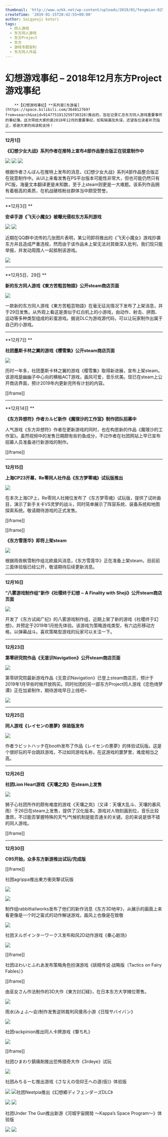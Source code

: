```yaml
---
thumbnail: 'http://www.uzkk.net/wp-content/uploads/2019/01/fengmian-825x510.png'
createTime: '2019-01-15T20:42:55+00:00'
author: Saigyouji kotori
tags:
  - 同人游戏
  - 东方同人游戏
  - 东方Project
  - 东方
  - 游戏专题安利
  - 东方同人作品
---
```


# 幻想游戏事纪 – 2018年12月东方Project游戏事纪

		**【幻想游戏事纪】**系列是[东游鉴](https://space.bilibili.com/364812769?from=search&seid=9147751913259730328)推出的，旨在记录汇总东方同人游戏重要事件的事纪簿。这次带给大家的是2018年12月的重要事纪，如有缺漏及失误，还望各位读者补充指正，感谢大家的阅读和支持！

---

**12月1日**

**《幻想少女大战》系列作者在推特上宣布4部作品整合版正在锐意制作中**

![](http://www.uzkk.net/wp-content/uploads/2019/01/20190115203535.png) ![](http://www.uzkk.net/wp-content/uploads/2019/01/20190115203546.png) ![](http://www.uzkk.net/wp-content/uploads/2019/01/20190115203557.png)

根据作者さんぼん在推特上发布的消息，《幻想少女大战》系列4部作品整合版正在锐意制作中。从UI上来看发售在PS平台版本可能性非常大，但也可能仍然只有PC版，海量文本翻译更是未知数，至于上steam则更是一大难题。该系列作品拥有着极高的素质，在机战硬核粉丝群体当中颇受赞誉。

---

**12月3日 **

**安卓手游《飞天小魔女》被曝光侵权东方系列游戏**

![](http://www.uzkk.net/wp-content/uploads/2019/01/20190115203649.png) ![](http://www.uzkk.net/wp-content/uploads/2019/01/20190115203701.png)

近期在QQ群中流传的几张图片表明，某公司即将推出的《飞天小魔女》游戏抄袭东方并且造成严重违规，然而由于该作品未上架无法对其做深入批判，我们现只能举报，并发动周围人一起抵制该游戏。

[![](http://www.uzkk.net/wp-content/uploads/2019/01/20190115194912.png)](https://www.bilibili.com/read/cv1649004?from=articleDetail)

---

**12月5日、29日 **

**新的东方同人游戏《東方苦粗芸物語》公开steam商店页面**

![](http://www.uzkk.net/wp-content/uploads/2019/01/20190115203715.png)

一款新的东方同人游戏《東方苦粗芸物語》在毫无征兆情况下发布了上架消息，并于29日发售。从外观上看这是类似于红白机上的小游戏，由动作、射击、拼图、运动等多种类型组成的彩蛋游戏。据说DLC为游戏源代码，可以让玩家制作出属于自己的小游戏。

---

**12月7日 **

**社团墨斯卡林之翼的游戏《樱雪集》公开steam商店页面**

![](http://www.uzkk.net/wp-content/uploads/2019/01/20190115203731.png)

历时一年多，社团墨斯卡林之翼的游戏《樱雪集》取得新进展，宣布上架steam。该游戏是幽幽子中心向的横板ACT游戏，画风可爱，音乐优美。现已在steam上公开商店界面，预计2019年内更新完所有计划的内容。

[[iframe]]

---

**12月14日 **

**《东方异想符》作者カルビ新作《魔理沙的工作室》制作团队招募中**

人气游戏《东方异想符》作者在更新游戏的同时，也在构思新的作品《魔理沙的工作室》。虽然视频中的发售日期颇有些钓鱼成分，不过作者在社团网站上早已宣布招募人员准备进行新游戏的制作。

[[iframe]]

---

**12月15日**

**上海CP23开幕，Re零同人社作品《东方梦零魂》试玩版推出**

![](http://www.uzkk.net/wp-content/uploads/2019/01/20190115200309.png)

在本次上海CP上，Re零同人社摊位发布了《东方梦零魂》试玩版，提供了试听曲目，演示了新手关卡VS灵梦的战斗，同时简单展示了阵容系统、装备系统和地图探索系统。敬请期待游戏的正式发售。

[[iframe]]

[[iframe]]

**《东方雪莲华》即将上架steam**

![](http://www.uzkk.net/wp-content/uploads/2019/01/20190115200548.png)

根据雨夜枫雪制作组北欧晨风消息，《东方雪莲华》正在准备上架steam，目前前三面体验版已经公开，敬请期待后续更新消息。

---

**12月16日**

**“八雾游戏制作组”新作《社稷终于幻想 ~ A Finality with Sheji》公开steam商店页面**

![](http://www.uzkk.net/wp-content/uploads/2019/01/20190115200727.png)

开发了《东方试闻广纪》的八雾游戏制作组，近期上架了新的游戏《社稷终于幻想》，并预定于2019年1月抢先体验。该游戏为策略游戏类型，有六边形移动方格，以弹幕战斗。喜欢策略型游戏的玩家可以关注一下。

---

**12月23日**

**第零研究院作品《无意识Navigation》公开steam商店页面**

![](http://www.uzkk.net/wp-content/uploads/2019/01/20190115200741.png)

第零研究院最新游戏作品《无意识Navigation》已登上steam商店页，预计于2019年1月早些时候开放购买。同时社团的另一部东方Project同人游戏《恋色绮梦谭》正在加紧制作，期待游戏早日上线吧~

![](http://www.uzkk.net/wp-content/uploads/2019/01/20190115203837.png)

---

**12月25日**

**同人游戏《レイセンの悪夢》体验版发布**

![](http://www.uzkk.net/wp-content/uploads/2019/01/20190115200941.png)

作者ラビットハッチ在booth发布了作品《レイセンの悪夢》的体验试玩版。这是个很好玩的平台跳跃游戏，不过如同游戏名称，在这游戏的噩梦里，难度相当之高。

---

**12月26日**

**社团Lion Heart游戏《天壤之岚》在steam上发售**

![](http://www.uzkk.net/wp-content/uploads/2019/01/20190115200959.png)

狮子心社团所作的颇有难度的游戏《天壤之岚》（又译：天壤大乱斗、天壤的暴风雨）于26日在steam上发售，提供了汉化版本。游戏对人物刻画到位，音乐比较激昂，不过能否掌握特殊的天气/气候机制是能否通关的关键。总的来说是很不错的同人游戏。

[[iframe]]

---

**12月30日**

**C95开始，众多东方新游推出试玩/完成版**

[[iframe]]

社团agrippa推出東方衝突撃试玩版

![](http://www.uzkk.net/wp-content/uploads/2019/01/20190115201018.png)

![](http://www.uzkk.net/wp-content/uploads/2019/01/20190115201033.png)

制作组rabbittailworks发布了他们的新作消息《东方3D地牢》，从展示的画面上来看更像是一个时之笛式的动作解谜游戏，画风上也像是在致敬

![](http://www.uzkk.net/wp-content/uploads/2019/01/20190115201050.png)

社团ヌルポインターワークス发布和风2D动作游戏《秦心剧场》

![](http://www.uzkk.net/wp-content/uploads/2019/01/20190115201103.png)

[[iframe]]

社团ほわいとふれあ发布策略角色扮演游戏《妖精传说·战略版（Tactics on Fairy Fables）》

[[iframe]]

由巫女さん作法制作的3D大作《東方討幻経》，在日本东方大学摊位寄售。

![](http://www.uzkk.net/wp-content/uploads/2019/01/20190115203922.png)

雨水(みょふ～会)制作发售逆转裁判风傻吊小游《日陰サバイバン》

![](http://www.uzkk.net/wp-content/uploads/2019/01/20190115203933.png)

社团rackpinion推出同人卡牌游戏《撃ち札》

![](http://www.uzkk.net/wp-content/uploads/2019/01/20190115203943.png)

[[iframe]]

社团ひまわり鎮痛剤推出恐怖猎奇大作《3rdeye》试玩

![](http://www.uzkk.net/wp-content/uploads/2019/01/20190115204002.png)

社团みちるーむ推出游戏《さなえの信仰王への道(仮)》体验版

![](http://www.uzkk.net/wp-content/uploads/2019/01/20190115201943.png) ![](http://www.uzkk.net/wp-content/uploads/2019/01/20190115202000.png)社团Neetpia推出《幻想郷ディフェンダーズDLC》

![](http://www.uzkk.net/wp-content/uploads/2019/01/20190115202020.png) ![](http://www.uzkk.net/wp-content/uploads/2019/01/20190115202031.png)

社团Under The Gun推出新游《河城宇宙開発 ～Kappa’s Space Program～》体验版

![](http://www.uzkk.net/wp-content/uploads/2019/01/20190115202041.png) ![](http://www.uzkk.net/wp-content/uploads/2019/01/20190115202055.png)
